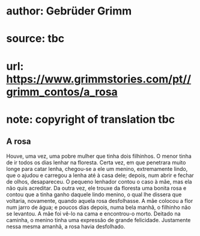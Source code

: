 # author: Gebrüder Grimm
# source: tbc
# url: https://www.grimmstories.com/pt//grimm_contos/a_rosa
# note: copyright of translation tbc

## A rosa 

Houve, uma vez, uma pobre mulher que tinha dois filhinhos. O menor tinha
de ir todos os dias lenhar na floresta.
Certa vez, em que penetrara muito longe para catar lenha, chegou-se a
ele um menino, extremamente lindo, que o ajudou e carregou a lenha até à
casa dele; depois, num abrir e fechar de olhos, desapareceu.
O pequeno lenhador contou o caso à mãe, mas ela não quis acreditar.
Da outra vez, ele trouxe da floresta uma bonita rosa e contou que a
tinha ganho daquele lindo menino, o qual lhe dissera que voltaria,
novamente, quando aquela rosa desfolhasse.
A mãe colocou a flor num jarro de água; e poucos dias depois, numa bela
manhã, o filhinho não se levantou. A mãe foi vê-lo na cama e encontrou-o
morto. Deitado na caminha, o menino tinha uma expressão de grande
felicidade.
Justamente nessa mesma amanhã, a rosa havia desfolhado.
